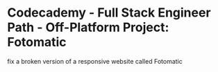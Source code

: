 # Codecademy - Full Stack Engineer Path - Off-Platform Project: Fotomatic
fix a broken version of a responsive website called Fotomatic

